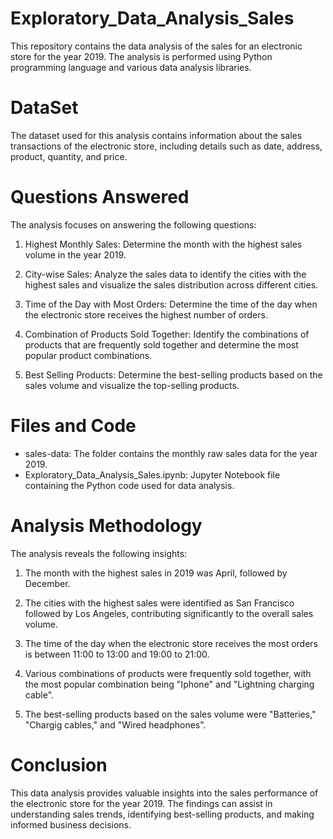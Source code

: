 # Exploratory_Data_Analysis_Sales
This repository contains the data analysis of the sales for an electronic store for the year 2019. The analysis is performed using Python programming language and various data analysis libraries.
# DataSet
The dataset used for this analysis contains information about the sales transactions of the electronic store, including details such as date, address, product, quantity, and price.

# Questions Answered
The analysis focuses on answering the following questions:

1. Highest Monthly Sales: Determine the month with the highest sales volume in the year 2019.

2. City-wise Sales: Analyze the sales data to identify the cities with the highest sales and visualize the sales distribution across different cities.

3. Time of the Day with Most Orders: Determine the time of the day when the electronic store receives the highest number of orders.

4. Combination of Products Sold Together: Identify the combinations of products that are frequently sold together and determine the most popular product combinations.

5. Best Selling Products: Determine the best-selling products based on the sales volume and visualize the top-selling products.

# Files and Code

* sales-data: The folder contains the monthly raw sales data for the year 2019.
* Exploratory_Data_Analysis_Sales.ipynb: Jupyter Notebook file containing the Python code used for data analysis.

# Analysis Methodology
The analysis reveals the following insights:

1. The month with the highest sales in 2019 was April, followed by December.

2. The cities with the highest sales were identified as San Francisco followed by Los Angeles, contributing significantly to the overall sales volume.

3. The time of the day when the electronic store receives the most orders is between 11:00 to 13:00 and 19:00 to 21:00.

4. Various combinations of products were frequently sold together, with the most popular combination being "Iphone" and "Lightning charging cable".

5. The best-selling products based on the sales volume were "Batteries," "Chargig cables," and "Wired headphones".

# Conclusion

This data analysis provides valuable insights into the sales performance of the electronic store for the year 2019. The findings can assist in understanding sales trends, identifying best-selling products, and making informed business decisions.
